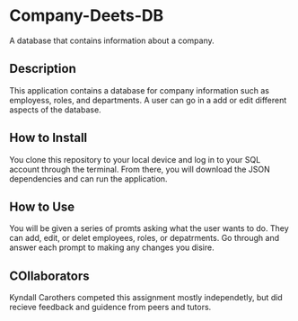 # Company-Deets-DB
A database that contains information about a company.

## Description
This application contains a database for company information such as employess, roles, and departments. A user can go in a add or edit different aspects of the database. 

## How to Install
You clone this repository to your local device and log in to your SQL account through the terminal. From there, you will download the JSON dependencies and can run the application. 

## How to Use
You will be given a series of promts asking what the user wants to do. They can add, edit, or delet employees, roles, or depatrments. Go through and answer each prompt to making any changes you disire. 

## COllaborators
Kyndall Carothers competed this assignment mostly independetly, but did recieve feedback and guidence from peers and tutors. 
